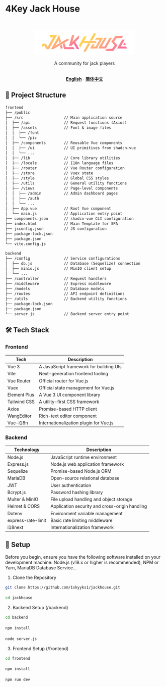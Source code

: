 # 4Key Jack House
<br />
<p align="center">
    <a href="https://www.jackhouse.xyz/">
        <img src="frontend/src/assets/pic/jackHouseLight.png" alt="Logo" width="320" height="80">
    </a>
</p>
<div align="center">
    A community for jack players
    <br />
    <br />

**[English](README.md)**
·
**[简体中文](README_zh.md)**
</div>

## 📁 Project Structure
```
frontend
├── /public                 
├── /src                  // Main application source
│  ├── /api               // Request functions (Axios)
│  ├── /assets            // Font & image files
│  │  ├── /font
│  │  └── /pic
│  ├── /components        // Reusable Vue components
│  │  ├── /ui             // UI primitives from shadcn-vue
│  │  └── ...
│  ├── /lib               // Core library utilities
│  ├── /locale            // I18n language files
│  ├── /router            // Vue Router configuration
│  ├── /store             // Vuex state
│  ├── /style             // Global CSS styles
│  ├── /utils             // General utility functions
│  ├── /views             // Page-level components
│  │  ├── /admin          // Admin dashboard pages
│  │  ├── /auth
│  │  └── ...
│  ├── App.vue            // Root Vue component
│  └── main.js            // Application entry point
├── components.json       // shadcn-vue CLI configuration
├── index.html            // Main Template for SPA
├── jsconfig.json         // JS configuration
├── package-lock.json
├── package.json
└── vite.config.js
```

```
backend
├── /config               // Service configurations
│  ├── db.js              // Database (Sequelize) connection
│  ├── minio.js           // MinIO client setup
│  └── ...
├── /controller           // Request handlers
├── /middleware           // Express middleware
├── /models               // Database models
├── /routes               // API endpoint definitions
├── /utils                // Backend utility functions
├── package-lock.json
├── package.json
└── server.js             // Backend server entry point
```

## 🛠️ Tech Stack

### Frontend

| Tech              | Description                                |
|-------------------|--------------------------------------------|
| Vue 3             | A JavaScript framework for building UIs    |
| Vite              | Next-generation frontend tooling           |
| Vue Router        | Official router for Vue.js                 |
| Vuex              | Official state management for Vue.js       |
| Element Plus      | A Vue 3 UI component library               |
| Tailwind CSS      | A utility-first CSS framework              |
| Axios             | Promise-based HTTP client                  |
| WangEditor        | Rich-text editor component                 |
| Vue-i18n          | Internationalization plugin for Vue.js     |

### Backend

| Technology           | Description                             |
|---------------------|---------------------------------------|
| Node.js             | JavaScript runtime environment        |
| Express.js          | Node.js web application framework     |
| Sequelize           | Promise-based Node.js ORM              |
| MariaDB             | Open-source relational database       |
| JWT                 | User authentication                   |
| Bcrypt.js           | Password hashing library               |
| Multer & MinIO      | File upload handling and object storage |
| Helmet & CORS       | Application security and cross-origin handling |
| Dotenv              | Environment variable management        |
| express-rate-limit  | Basic rate limiting middleware         |
| i18next             | Internationalization framework         |



## 🚀 Setup
Before you begin, ensure you have the following software installed on your development machine:
Node.js (v18.x or higher is recommended), NPM or Yarn, MariaDB Database Service...

1. Clone the Repository
```sh
git clone https://github.com/1skyyks1/jackhouse.git

cd jackhouse
```

2. Backend Setup (/backend)
```sh
cd backend

npm install

node server.js
```

3. Frontend Setup (/frontend)
```sh
cd frontend

npm install

npm run dev
```